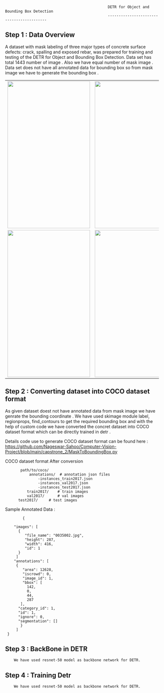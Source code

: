 


                                                   DETR for Object and Bounding Box Detection
                                                   ------------------------------------------
                                                   
Step 1 : Data Overview
-----------------------------------------------
A dataset with mask labeling of three major types of concrete surface defects: crack, spalling and exposed rebar, was prepared for training and testing of the DETR for
Object and Bounding Box Detection. Data set has total 1443 number of image . Also we have equal number of mask image . Data set does not have all annotated data for bounding box so from mask image we have to generate the bounding box . 

<table>
  <tr>
    <td><img src=https://user-images.githubusercontent.com/70502759/159024634-e2c0204f-3815-4413-a238-94d4171d148a.jpg width=270 height=480></td>
    <td><img src=https://user-images.githubusercontent.com/70502759/159024661-bdd03980-6360-426a-9e77-fc23c3a3fb30.jpg width=270 height=480></td>
     <td><img src=https://user-images.githubusercontent.com/70502759/159024692-63623fb6-bd02-428b-a81e-a4c4ac1a827b.jpg width=270 height=480></td>
  </tr>  
   <tr>
    <td><img src=https://user-images.githubusercontent.com/70502759/159025947-5f66ba21-6d49-4f6b-a273-163dbc0815a1.jpg width=270 height=480></td>
    <td><img src=https://user-images.githubusercontent.com/70502759/159025974-d3356910-3429-4a4b-bb4c-42a79861c341.jpg width=270 height=480></td>
     <td><img src=https://user-images.githubusercontent.com/70502759/159025994-5df73f50-492b-42be-811a-53f1bf6cec28.jpg width=270 height=480></td>
  </tr>
 </table>






Step 2 : Converting dataset into COCO dataset format 
-----------------------------------------------------
As given dataset doest not have annotated data from mask image we have genrate the bounding coordinate .
We have used skimage module label, regionprops, find_contours to get the required bounding box and 
with the help of custom code we have converted the concret dataset into COCO dataset format which can be directly trained in detr . 

Details code use to generate COCO dataset format  can be found here : https://github.com/Nageswar-Sahoo/Computer-Vision-Project/blob/main/capstrone_2/MaskToBoundingBox.py 

COCO dataset format After conversion 

           path/to/coco/
               annotations/  # annotation json files
                   -instances_train2017.json
                   -instances_val2017.json
                   -instances_test2017.json      
              train2017/    # train images
              val2017/      # val images
	      test2017/     # test images
  
  Sample Annotated Data : 
  
  
            {
            
        "images": [ 
          {
             "file_name": "0035002.jpg",
             "height": 287,
             "width": 416,
             "id": 1
          }
	     ]
	    "annotations": [
         {
            "area": 12628,
            "iscrowd": 0,
            "image_id": 1,
            "bbox": [
              142,
              0,
              44,
              287
           ],
          "category_id": 1,
          "id": 1,
          "ignore": 0,
          "segmentation": []
	       }
	     ] 
     }	



Step 3 : BackBone in DETR 
-------------------------
        We have used resnet-50 model as backbone network for DETR.
	
Step 4 : Training Detr 
-------------------------
        We have used resnet-50 model as backbone network for DETR.	
   









                                                  
